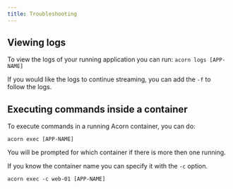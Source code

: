 ```yaml
---
title: Troubleshooting
---
```


## Viewing logs

To view the logs of your running application you can run:
`acorn logs [APP-NAME]`

If you would like the logs to continue streaming, you can add the `-f` to follow the logs.

## Executing commands inside a container

To execute commands in a running Acorn container, you can do:

`acorn exec [APP-NAME]`

You will be prompted for which container if there is more then one running.

If you know the container name you can specify it with the `-c` option.

`acorn exec -c web-01 [APP-NAME]`
